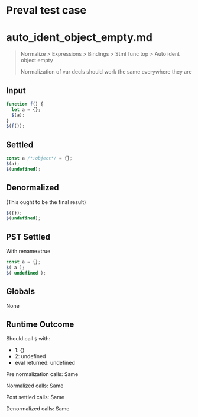 # Preval test case

# auto_ident_object_empty.md

> Normalize > Expressions > Bindings > Stmt func top > Auto ident object empty
>
> Normalization of var decls should work the same everywhere they are

## Input

`````js filename=intro
function f() {
  let a = {};
  $(a);
}
$(f());
`````


## Settled


`````js filename=intro
const a /*:object*/ = {};
$(a);
$(undefined);
`````


## Denormalized
(This ought to be the final result)

`````js filename=intro
$({});
$(undefined);
`````


## PST Settled
With rename=true

`````js filename=intro
const a = {};
$( a );
$( undefined );
`````


## Globals


None


## Runtime Outcome


Should call `$` with:
 - 1: {}
 - 2: undefined
 - eval returned: undefined

Pre normalization calls: Same

Normalized calls: Same

Post settled calls: Same

Denormalized calls: Same
